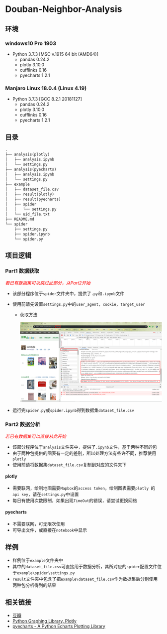 # Douban-Neighbor-Analysis

## 环境

### windows10 Pro 1903

- Python 3.7.3 [MSC v.1915 64 bit (AMD64)]
  - pandas 0.24.2
  - plotly 3.10.0
  - cufflinks 0.16
  - pyecharts 1.2.1

### Manjaro Linux 18.0.4 (Linux 4.19)

- Python 3.7.3 [GCC 8.2.1 20181127]
  - pandas 0.24.2
  - plotly 3.10.0
  - cufflinks 0.16
  - pyecharts 1.2.1

## 目录

```
.
├── analysis(plotly)
│   ├── analysis.ipynb
│   └── settings.py
├── analysis(pyecharts)
│   ├── analysis.ipynb
│   └── settings.py
├── example
│   ├── dataset_file.csv
│   ├── result(plotly)
│   ├── result(pyecharts)
│   ├── spider
│   │   └── settings.py
│   └── uid_file.txt
├── README.md
└── spider
    ├── settings.py
    ├── spider.ipynb
    └── spider.py
```

## 项目逻辑

### Part1 数据获取

<font color='red'> *若已有数据集可以跳过此部分，从Part2开始* </font>

- 该部分程序位于`spider`文件夹中，提供了`.py`和`.ipynb`文件

- 使用前请先设置`settings.py`中的`user_agent`，`cookie`，`target_user`

  - 获取方法

    ![](/Tutorial/Tutorial-1.png)
  
- 运行完`spider.py`或`spider.ipynb`得到数据集`dataset_file.csv`

### Part2 数据分析

<font color='red'> *若已有数据集可以直接从此开始* </font>

- 该部分程序位于`analysis`文件夹中，提供了`.ipynb`文件，基于两种不同的包
- 由于两种包提供的图表有一定的差别，所以处理方法有些许不同，推荐使用`plotly`
- 使用前请将数据集`dataset_file.csv`复制到对应的文件夹下

#### plotly

- 需要联网，绘制地图需要`Mapbox`的`access token`，绘制图表需要`plotly `的`api key`，请在`settings.py`中设置
- 每日有使用次数限制，如果出现`TimeOut`的错误，请尝试更换网络

#### pyecharts

- 不需要联网，可无限次使用
- 可导出文件，或直接在`notebook`中显示

## 样例

- 样例位于`example`文件夹中
- 其中的`dataset_file.csv`可直接用于数据分析，其所对应的`spider`配置文件位于`example\spider\settings.py`
- `result`文件夹中包含了把`example\dataset_file.csv`作为数据集后分别使用两种包分析得到的结果

## 相关链接

- [豆瓣](https://www.douban.com/)
- [Python Graphing Library, Plotly](https://plot.ly/python/)
- [pyecharts - A Python Echarts Plotting Library](https://pyecharts.org/#/)